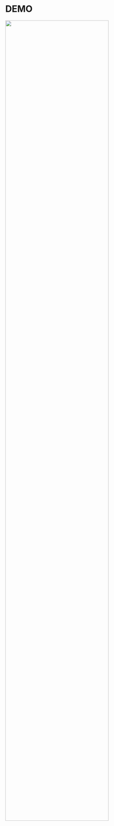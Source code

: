 # DEMO

<img src="https://github.com/marcoacnunes/web-fetch-bank-rdb-api/blob/master/ezgif.com-gif-maker.gif" width="80%" height="80%"/>

